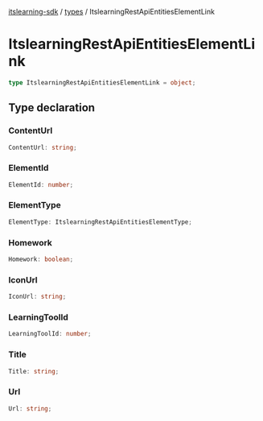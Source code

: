 [itslearning-sdk](../../modules.md) / [types](../index.md) / ItslearningRestApiEntitiesElementLink

# ItslearningRestApiEntitiesElementLink

```ts
type ItslearningRestApiEntitiesElementLink = object;
```

## Type declaration

### ContentUrl

```ts
ContentUrl: string;
```

### ElementId

```ts
ElementId: number;
```

### ElementType

```ts
ElementType: ItslearningRestApiEntitiesElementType;
```

### Homework

```ts
Homework: boolean;
```

### IconUrl

```ts
IconUrl: string;
```

### LearningToolId

```ts
LearningToolId: number;
```

### Title

```ts
Title: string;
```

### Url

```ts
Url: string;
```
